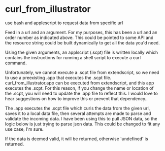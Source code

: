 # curl_from_illustrator
use bash and applescript to request data from specific url

Feed in a url and an argument. For my purposes, this has been
a url and an order number as indicated above. This could be pointed
to some API and the resource string could be built dynamically to get
all the data you'd need.

Using the given arguments, an applscript (.scpt) file is written locally
which contains the instructions for running a shell script to execute
a curl command.

Unfortunately, we cannot execute a .scpt file from extendscript,
so we need to use a preexisting .app that executes the .scpt file.
curl_from_illustrator.app can be executed from extendscript, and this
app executes the .scpt. For this reason, if you change the name or location
of the .scpt, you will need to update the .app file to reflect this. I would
love to hear suggestions on how to improve this or prevent that dependency..

The .app executes the .scpt file which curls the data from the given url,
saves it to a local data file, then several attempts are made to parse and
validate the incoming data. I have been using this to pull JSON data, so the
logic below is just trying to parse json data. This could be changed to fit any
use case, I'm sure.

If the data is deemed valid, it will be returned, otherwise 'undefined' is returned.
